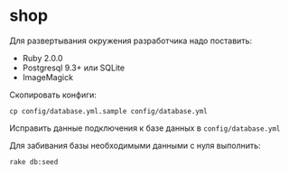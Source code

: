 shop
====

Для развертывания окружения разработчика надо поставить:

* Ruby 2.0.0
* Postgresql 9.3+ или SQLite
* ImageMagick

Скопировать конфиги:

    cp config/database.yml.sample config/database.yml

Исправить данные подключения к базе данных в `config/database.yml`

Для забивания базы необходимыми данными с нуля выполнить:

    rake db:seed
